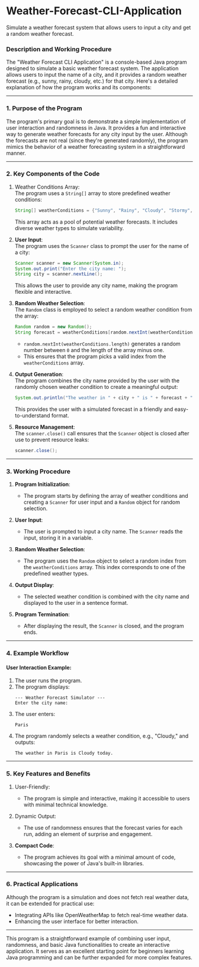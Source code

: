 # Weather-Forecast-CLI-Application
Simulate a weather forecast system that allows users to input a city and get a random weather forecast.


### Description and Working Procedure

The "Weather Forecast CLI Application" is a console-based Java program designed to simulate a basic weather forecast system. The application allows users to input the name of a city, and it provides a random weather forecast (e.g., sunny, rainy, cloudy, etc.) for that city. Here's a detailed explanation of how the program works and its components:

---

### 1. Purpose of the Program
The program's primary goal is to demonstrate a simple implementation of user interaction and randomness in Java. It provides a fun and interactive way to generate weather forecasts for any city input by the user. Although the forecasts are not real (since they're generated randomly), the program mimics the behavior of a weather forecasting system in a straightforward manner.

---

### 2. Key Components of the Code
1. Weather Conditions Array:  
   The program uses a `String[]` array to store predefined weather conditions:
   ```java
   String[] weatherConditions = {"Sunny", "Rainy", "Cloudy", "Stormy", "Windy"};
   ```
   This array acts as a pool of potential weather forecasts. It includes diverse weather types to simulate variability.

2. **User Input**:  
   The program uses the `Scanner` class to prompt the user for the name of a city:
   ```java
   Scanner scanner = new Scanner(System.in);
   System.out.print("Enter the city name: ");
   String city = scanner.nextLine();
   ```
   This allows the user to provide any city name, making the program flexible and interactive.

3. **Random Weather Selection**:  
   The `Random` class is employed to select a random weather condition from the array:
   ```java
   Random random = new Random();
   String forecast = weatherConditions[random.nextInt(weatherConditions.length)];
   ```
   - `random.nextInt(weatherConditions.length)` generates a random number between `0` and the length of the array minus one.  
   - This ensures that the program picks a valid index from the `weatherConditions` array.

4. **Output Generation**:  
   The program combines the city name provided by the user with the randomly chosen weather condition to create a meaningful output:
   ```java
   System.out.println("The weather in " + city + " is " + forecast + " today.");
   ```
   This provides the user with a simulated forecast in a friendly and easy-to-understand format.

5. **Resource Management**:  
   The `scanner.close()` call ensures that the `Scanner` object is closed after use to prevent resource leaks:
   ```java
   scanner.close();
   ```

---

### **3. Working Procedure**
1. **Program Initialization**:
   - The program starts by defining the array of weather conditions and creating a `Scanner` for user input and a `Random` object for random selection.

2. **User Input**:
   - The user is prompted to input a city name. The `Scanner` reads the input, storing it in a variable.

3. **Random Weather Selection**:
   - The program uses the `Random` object to select a random index from the `weatherConditions` array. This index corresponds to one of the predefined weather types.

4. **Output Display**:
   - The selected weather condition is combined with the city name and displayed to the user in a sentence format.

5. **Program Termination**:
   - After displaying the result, the `Scanner` is closed, and the program ends.

---

### **4. Example Workflow**
#### User Interaction Example:
1. The user runs the program.
2. The program displays:
   ```
   --- Weather Forecast Simulator ---
   Enter the city name:
   ```
3. The user enters:
   ```
   Paris
   ```
4. The program randomly selects a weather condition, e.g., "Cloudy," and outputs:
   ```
   The weather in Paris is Cloudy today.
   ```

---

### 5. Key Features and Benefits

1. User-Friendly:
   
   - The program is simple and interactive, making it accessible to users with minimal technical knowledge.
     
3. Dynamic Output:

   - The use of randomness ensures that the forecast varies for each run, adding an element of surprise and engagement.
5. **Compact Code**:
   - The program achieves its goal with a minimal amount of code, showcasing the power of Java's built-in libraries.

---

### 6. Practical Applications
Although the program is a simulation and does not fetch real weather data, it can be extended for practical use:
- Integrating APIs like OpenWeatherMap to fetch real-time weather data.
- Enhancing the user interface for better interaction.

---


This program is a straightforward example of combining user input, randomness, and basic Java functionalities to create an interactive application. It serves as an excellent starting point for beginners learning Java programming and can be further expanded for more complex features.
